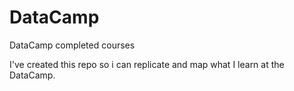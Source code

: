 # DataCamp
DataCamp completed courses

I've created this repo so i can replicate and map what I learn at the DataCamp.
